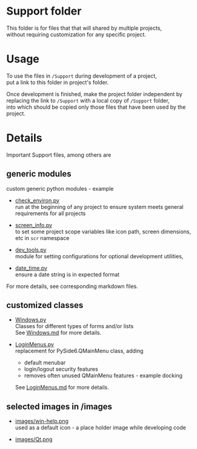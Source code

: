 # Support folder

This folder is for files that that will shared by multiple projects,  
without requiring customization for any specific project.

# Usage

To use the files in `/Support` during development of a project,  
put a link to this folder in project's folder.

Once development is finished,  make the project folder independent by replacing the link to `/Support` with a local copy of `/Support` folder,  
into which should be copied only those files that have been used by the project.

# Details

Important Support files,   among others are

## generic modules

custom generic python modules - example

- [check_environ.py](check_environ.py)  
run at the beginning of any project to ensure system meets general requirements for all projects

- [screen_info.py](screen_info.py)  
to set some project scope variables like icon path, screen dimensions, etc in `scr` namespace

- [dev_tools.py](dev_tools.py)  
module for setting configurations for optional development utilities,

- [date_time.py](date_time.py)  
ensure a date string is in expected format

For more details,  see  corresponding markdown files.

## customized  classes

- [Windows.py](Windows.py)  
Classes for different types of forms and/or lists  
See [Windows.md](Windows.md) for more details.

- [LoginMenus.py](LoginMenus.py)  
replacement for PySide6.QMainMenu class,  adding
  - default menubar
  - login/logout security features
  - removes often unused QMainMenu features - example docking

  See [LoginMenus.md](LoginMenus.md)  for more details.

## selected images in /images

- [images/win-help.png](images/win-help.png)  
used as a default icon - a place holder image while developing code

- [images/Qt.png](images/Qt.png)
